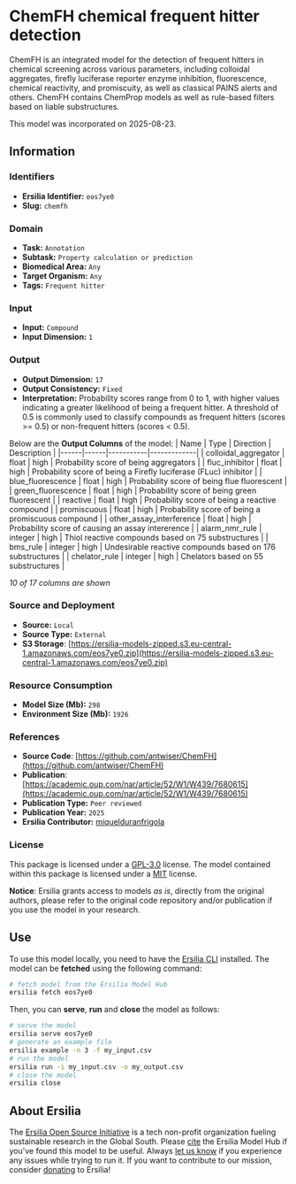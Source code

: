 # ChemFH chemical frequent hitter detection

ChemFH is an integrated model for the detection of frequent hitters in chemical screening across various parameters, including colloidal aggregates, firefly luciferase reporter enzyme inhibition, fluorescence, chemical reactivity, and promiscuity, as well as classical PAINS alerts and others. ChemFH contains ChemProp models as well as rule-based filters based on liable substructures.

This model was incorporated on 2025-08-23.


## Information
### Identifiers
- **Ersilia Identifier:** `eos7ye0`
- **Slug:** `chemfh`

### Domain
- **Task:** `Annotation`
- **Subtask:** `Property calculation or prediction`
- **Biomedical Area:** `Any`
- **Target Organism:** `Any`
- **Tags:** `Frequent hitter`

### Input
- **Input:** `Compound`
- **Input Dimension:** `1`

### Output
- **Output Dimension:** `17`
- **Output Consistency:** `Fixed`
- **Interpretation:** Probability scores range from 0 to 1, with higher values indicating a greater likelihood of being a frequent hitter. A threshold of 0.5 is commonly used to classify compounds as frequent hitters (scores >= 0.5) or non-frequent hitters (scores < 0.5).

Below are the **Output Columns** of the model:
| Name | Type | Direction | Description |
|------|------|-----------|-------------|
| colloidal_aggregator | float | high | Probability score of being aggregators |
| fluc_inhibitor | float | high | Probability score of being a Firefly luciferase (FLuc) inhibitor |
| blue_fluorescence | float | high | Probability score of being flue fluorescent |
| green_fluorescence | float | high | Probability score of being green fluorescent |
| reactive | float | high | Probability score of being a reactive compound |
| promiscuous | float | high | Probability score of being a promiscuous compound |
| other_assay_interference | float | high | Probability score of causing an assay intererence |
| alarm_nmr_rule | integer | high | Thiol reactive compounds based on 75 substructures |
| bms_rule | integer | high | Undesirable reactive compounds based on 176 substructures |
| chelator_rule | integer | high | Chelators based on 55 substructures |

_10 of 17 columns are shown_
### Source and Deployment
- **Source:** `Local`
- **Source Type:** `External`
- **S3 Storage**: [https://ersilia-models-zipped.s3.eu-central-1.amazonaws.com/eos7ye0.zip](https://ersilia-models-zipped.s3.eu-central-1.amazonaws.com/eos7ye0.zip)

### Resource Consumption
- **Model Size (Mb):** `298`
- **Environment Size (Mb):** `1926`


### References
- **Source Code**: [https://github.com/antwiser/ChemFH](https://github.com/antwiser/ChemFH)
- **Publication**: [https://academic.oup.com/nar/article/52/W1/W439/7680615](https://academic.oup.com/nar/article/52/W1/W439/7680615)
- **Publication Type:** `Peer reviewed`
- **Publication Year:** `2025`
- **Ersilia Contributor:** [miquelduranfrigola](https://github.com/miquelduranfrigola)

### License
This package is licensed under a [GPL-3.0](https://github.com/ersilia-os/ersilia/blob/master/LICENSE) license. The model contained within this package is licensed under a [MIT](LICENSE) license.

**Notice**: Ersilia grants access to models _as is_, directly from the original authors, please refer to the original code repository and/or publication if you use the model in your research.


## Use
To use this model locally, you need to have the [Ersilia CLI](https://github.com/ersilia-os/ersilia) installed.
The model can be **fetched** using the following command:
```bash
# fetch model from the Ersilia Model Hub
ersilia fetch eos7ye0
```
Then, you can **serve**, **run** and **close** the model as follows:
```bash
# serve the model
ersilia serve eos7ye0
# generate an example file
ersilia example -n 3 -f my_input.csv
# run the model
ersilia run -i my_input.csv -o my_output.csv
# close the model
ersilia close
```

## About Ersilia
The [Ersilia Open Source Initiative](https://ersilia.io) is a tech non-profit organization fueling sustainable research in the Global South.
Please [cite](https://github.com/ersilia-os/ersilia/blob/master/CITATION.cff) the Ersilia Model Hub if you've found this model to be useful. Always [let us know](https://github.com/ersilia-os/ersilia/issues) if you experience any issues while trying to run it.
If you want to contribute to our mission, consider [donating](https://www.ersilia.io/donate) to Ersilia!
